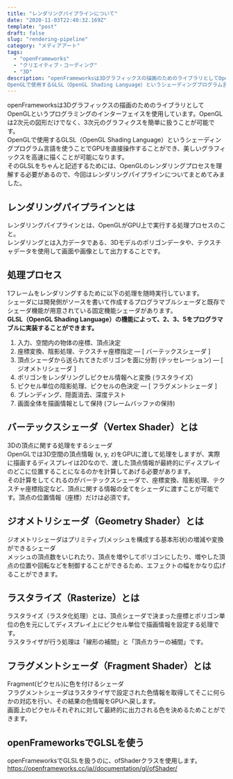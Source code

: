 ```yaml
---
title: "レンダリングパイプラインについて"
date: "2020-11-03T22:40:32.169Z"
template: "post"
draft: false
slug: "rendering-pipeline"
category: "メディアアート"
tags:
  - "openFrameworks"
  - "クリエイティブ・コーディング"
  - "3D"
description: "openFrameworksは3Dグラフィックスの描画のためのライブラリとしてOpenGLというプログラミングのインターフェイスを使用しています。OpenGLは2次元の図形だけでなく、3次元のグラフィクスを簡単に扱うことが可能です。
OpenGLで使用するGLSL（OpenGL Shading Language）というシェーディングプログラム言語を使うことでGPUを直接操作することができ、美しいグラフィックスを高速に描くことが可能になります。"
---
```


openFrameworksは3Dグラフィックスの描画のためのライブラリとしてOpenGLというプログラミングのインターフェイスを使用しています。OpenGLは2次元の図形だけでなく、3次元のグラフィクスを簡単に扱うことが可能です。<br>
OpenGLで使用するGLSL（OpenGL Shading Language）というシェーディングプログラム言語を使うことでGPUを直接操作することができ、美しいグラフィックスを高速に描くことが可能になります。<br>
そのGLSLをちゃんと記述するためには、OpenGLのレンダリングプロセスを理解する必要があるので、今回はレンダリングパイプラインについてまとめてみました。

## レンダリングパイプラインとは
レンダリングパイプラインとは、OpenGLがGPU上で実行する処理プロセスのこと。<br>
レンダリングとは入力データである、3Dモデルのポリゴンデータや、テクスチャデータを使用して画面や画像として出力することです。

## 処理プロセス
1フレームをレンダリングするために以下の処理を随時実行しています。<br>
シェーダには開発側がソースを書いて作成するプログラマブルシェーダと既存でシェーダ機能が用意されている固定機能シェーダがあります。<br>
**GLSL（OpenGL Shading Language）の機能によって、2、3、5をプログラマブルに実装することができます。**

1. 入力、空間内の物体の座標、頂点決定
1. 座標変換、陰影処理、テクスチャ座標指定 — [ バーテックスシェーダ ]
1. 頂点シェーダから送られてきたポリゴンを面に分割 (テッセレーション) — [ ジオメトリシェーダ ]
1. ポリゴンをレンダリングしピクセル情報へと変換 (ラスタライズ)
1. ピクセル単位の陰影処理、ピクセルの色決定 — [ フラグメントシェーダ ]
1. ブレンディング、隠面消去、深度テスト
1. 画面全体を描画情報として保持 (フレームバッファの保持)

## バーテックスシェーダ（Vertex Shader）とは
3Dの頂点に関する処理をするシェーダ<br>
OpenGLでは3D空間の頂点情報 (x, y, z)をGPUに渡して処理をしますが、実際に描画するディスプレイは2Dなので、渡した頂点情報が最終的にディスプレイのどこに位置することになるのかを計算してあげる必要があります。<br>
その計算をしてくれるのがバーテックスシェーダで、座標変換、陰影処理、テクスチャ座標指定など、頂点に関する情報の全てをシェーダに渡すことが可能です。頂点の位置情報（座標）だけは必須です。

## ジオメトリシェーダ（Geometry Shader）とは
ジオメトリシェーダはプリミティブ(メッシュを構成する基本形状)の増減や変換ができるシェーダ<br>
メッシュの頂点数をいじれたり、頂点を増やしてポリゴンにしたり、増やした頂点の位置や回転などを制御することができるため、エフェクトの幅をかなり広げることができます。

## ラスタライズ（Rasterize）とは
ラスタライズ（ラスタ化処理）とは、頂点シェーダで決まった座標とポリゴン単位の色を元にしてディスプレイ上にピクセル単位で描画情報を設定する処理です。<br>
ラスタライザが行う処理は「線形の補間」と「頂点カラーの補間」です。

## フラグメントシェーダ（Fragment Shader）とは
Fragment(ピクセル)に色を付けるシェーダ<br>
フラグメントシェーダはラスタライザで設定された色情報を取得してそこに何らかの対応を行い、その結果の色情報をGPUへ戻します。<br>
画面上のピクセルそれぞれに対して最終的に出力される色を決めるためことができます。

## openFrameworksでGLSLを使う
openFrameworksでGLSLを扱うのに、ofShaderクラスを使用します。<br>
https://openframeworks.cc/ja//documentation/gl/ofShader/
